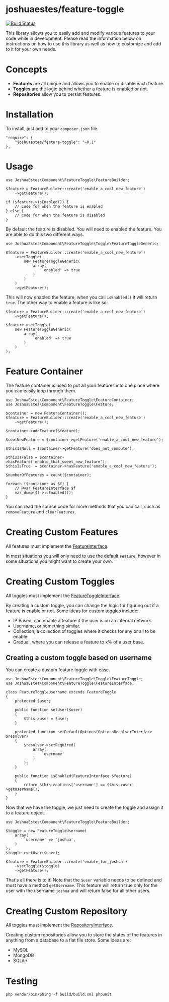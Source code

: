 joshuaestes/feature-toggle
==========================

[![Build Status](https://travis-ci.org/JoshuaEstes/FeatureToggle.png?branch=master)](https://travis-ci.org/JoshuaEstes/FeatureToggle)

This library allows you to easily add and modify various features to your code
while in development. Please read the information below on instructions on how
to use this library as well as how to customize and add to it for your own needs.

# Concepts

* **Features** are all unique and allows you to enable or disable each feature.
* **Toggles** are the logic behind whether a feature is enabled or not.
* **Repositories** allow you to persist features.

# Installation

To install, just add to your `composer.json` file.

    "require": {
        "joshuaestes/feature-toggle": "~0.1"
    },

# Usage

    use JoshuaEstes\Component\FeatureToggle\FeatureBuilder;

    $feature = FeatureBuilder::create('enable_a_cool_new_feature')
        ->getFeature();

    if ($feature->isEnabled()) {
        // code for when the feature is enabled
    } else {
        // code for when the feature is disabled
    }

By default the feature is disabled. You will need to enabled the
feature. You are able to do this two different ways.

    use JoshuaEstes\Component\FeatureToggle\Toggle\FeatureToggleGeneric;

    $feature = FeatureBuilder::create('enable_a_cool_new_feature')
        ->setToggle(
            new FeatureToggleGeneric(
                array(
                    'enabled' => true
                )
            )
        )
        ->getFeature();

This will now enabled the feature, when you call `isEnabled()` it will return `true`. The
other way to enable a feature is like so:

    $feature = FeatureBuilder::create('enable_a_cool_new_feature')
        ->getFeature();

    $feature->setToggle(
        new FeatureToggleGeneric(
            array(
                'enabled' => true
            )
        )
    );

# Feature Container

The feature container is used to put all your features into one place where you
can easily loop through them.

    use JoshuaEstes\Component\FeatureToggle\FeatureContainer;
    use JoshuaEstes\Component\FeatureToggle\Feature;

    $container = new FeatureContainer();
    $feature = FeatureBuilder::create('enable_a_cool_new_feature')
        ->getFeature();

    $container->addFeature($feature);

    $coolNewFeature = $container->getFeature('enable_a_cool_new_feature');

    $thisIsNull = $container->getFeature('does_not_compute');

    $thisIsFalse = $container->hasFeature('enable_that_sweet_new_feature');
    $thisIsTrue  = $container->hasFeature('enable_a_cool_new_feature');

    $numberOfFeatures = count($container);

    foreach ($container as $f) {
        // @var FeatureInterface $f
        var_dump($f->isEnabled());
    }

You can read the source code for more methods that you can call, such as
`removeFeature` and `clearFeatures`.

# Creating Custom Features

All features must implement the [FeatureInterface](https://github.com/JoshuaEstes/FeatureToggle/blob/master/src/JoshuaEstes/Component/FeatureToggle/FeatureInterface.php).

In most situations you will only need to use the default `Feature`, however in
some situations you might want to create your own.

# Creating Custom Toggles

All toggles must implement the [FeatureToggleInterface](https://github.com/JoshuaEstes/FeatureToggle/blob/master/src/JoshuaEstes/Component/FeatureToggle/Toggle/FeatureToggleInterface.php).

By creating a custom toggle, you can change the logic for figuring out if a
feature is enable or not. Some ideas for custom toggles include:

* IP Based, can enable a feature if the user is on an internal network.
* Username, or something similar.
* Collection, a collection of toggles where it checks for any or all to be enable.
* Gradual, where you can release a feature to x% of a user base.

## Creating a custom toggle based on username

You can create a custom feature toggle with ease.

    use JoshuaEstes\Component\FeatureToggle\Toggle\FeatureToggle;
    use JoshuaEstes\Component\FeatureToggle\FeatureInterface;

    class FeatureToggleUsername extends FeatureToggle
    {
        protected $user;

        public function setUser($user)
        {
            $this->user = $user;
        }

        protected function setDefaultOptions(OptionsResolverInterface $resolver)
        {
            $resolver->setRequired(
                array(
                    'username'
                )
            );
        }

        public function isEnabled(FeatureInterface $feature)
        {
            return $this->options['username'] == $this->user->getUsername();
        }
    }

Now that we have the toggle, we just need to create the toggle and assign it to
a feature object.

    use JoshuaEstes\Component\FeatureToggle\FeatureBuilder;

    $toggle = new FeatureToggleUsername(
        array(
            'username' => 'joshua',
        )
    );
    $toggle->setUser($user);

    $feature = FeatureBuilder::create('enable_for_joshua')
        ->setToggle($toggle)
        ->getFeature();

That's all there is to it! Note that the `$user` variable needs to be
defined and must have a method `getUsername`. This feature will return true
only for the user with the username `joshua` and will return false for
all other users.

# Creating Custom Repository

All toggles must implement the [RepositoryInterface](https://github.com/JoshuaEstes/FeatureToggle/blob/master/src/JoshuaEstes/Component/FeatureToggle/Repository/RepositoryInterface.php).

Creating custom repositories allow you to store the states of the features
in anything from a database to a flat file store. Some ideas are:

* MySQL
* MongoDB
* SQLite

# Testing

    php vendor/bin/phing -f build/build.xml phpunit

